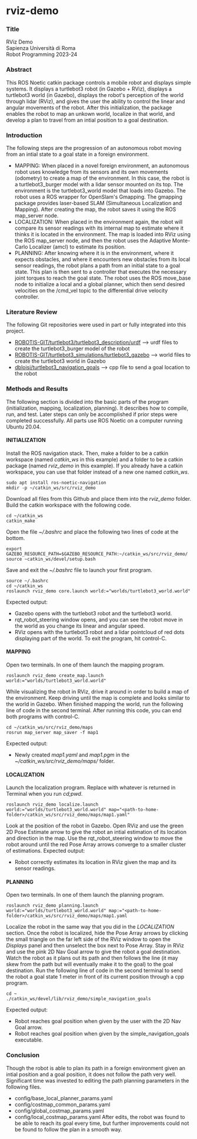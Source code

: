 # rviz-demo



### Title

RViz Demo<br/>
Sapienza Università di Roma<br/>
Robot Programming 2023-24



### Abstract
This ROS Noetic catkin package controls a mobile robot and displays simple systems. It displays a turtlebot3 robot (in Gazebo + RViz), displays a turtlebot3 world (in Gazebo), displays the robot's perception of the world through lidar (RViz), and gives the user the ability to control the linear and angular movements of the robot. After this initialization, the package enables the robot to map an unkown world, localize in that world, and develop a plan to travel from an intial position to a goal destination.



### Introduction

The following steps are the progression of an autonomous robot moving from an intial state to a goal state in a foreign environment.
- MAPPING: When placed in a novel foreign environment, an autonomous robot uses knowledge from its sensors and its own movements (odometry) to create a map of the environment. In this case, the robot is a turtlebot3_burger model with a lidar sensor mounted on its top. The environment is the turtlebot3_world model that loads into Gazebo. The robot uses a ROS wrapper for OpenSlam's Gmapping. The gmapping package provides laser-based SLAM (Simultaneous Localization and Mapping). After creating the map, the robot saves it using the ROS map_server node.
- LOCALIZATION: When placed in the environment again, the robot will compare its sensor readings with its internal map to estimate where it thinks it is located in the environment. The map is loaded into RViz using the ROS map_server node, and then the robot uses the Adaptive Monte-Carlo Localizer (amcl) to estimate its position.
- PLANNING: After knowing where it is in the environment, where it expects obstacles, and where it encounters new obstacles from its local sensor readings, the robot plans a path from an initial state to a goal state. This plan is then sent to a controller that executes the necessary joint torques to reach the goal state. The robot uses the ROS move_base node to initialize a local and a global planner, which then send desired velocities on the /cmd_vel topic to the differential drive velocity controller.



### Literature Review

The following Git repositories were used in part or fully integrated into this project.
- [ROBOTIS-GIT/turtlebot3/turtlebot3_description/urdf](https://github.com/ROBOTIS-GIT/turtlebot3/tree/master/turtlebot3_description/urdf) --> urdf files to create the turtlebot3_burger model of the robot
- [ROBOTIS-GIT/turtlebot3_simulations/turtlebot3_gazebo](https://github.com/ROBOTIS-GIT/turtlebot3_simulations/tree/master/turtlebot3_gazebo) --> world files to create the turtlebot3 world in Gazebo
- [dbloisi/turtlebot3_navigation_goals](https://github.com/dbloisi/turtlebot3_navigation_goals/blob/master/src/turtlebot3_navigation_goals.cpp) --> cpp file to send a goal location to the robot



### Methods and Results

The following section is divided into the basic parts of the program (initialization, mapping, localization, planning). It describes how to compile, run, and test. Later steps can only be accomplished if prior steps were completed successfully. All parts use ROS Noetic on a computer running Ubuntu 20.04.



#### INITIALIZATION

Install the ROS navigation stack. Then, make a folder to be a catkin workspace (named *catkin_ws* in this example) and a folder to be a catkin package (named *rviz_demo* in this example). If you already have a catkin workspace, you can use that folder instead of a new one named *catkin_ws*.
```
sudo apt install ros-noetic-navigation
mkdir -p ~/catkin_ws/src/rviz_demo
```
Download all files from this Github and place them into the *rviz_demo* folder. Build the catkin workspace with the following code.
```
cd ~/catkin_ws
catkin_make
```
Open the file *~/.bashrc* and place the following two lines of code at the bottom.
```
export GAZEBO_RESOURCE_PATH=$GAZEBO_RESOURCE_PATH:~/catkin_ws/src/rviz_demo/
source ~catkin_ws/devel/setup.bash
```
Save and exit the *~/.bashrc* file to launch your first program.
```
source ~/.bashrc
cd ~/catkin_ws
roslaunch rviz_demo core.launch world:="worlds/turtlebot3_world.world"
```
Expected output:
- Gazebo opens with the turtlebot3 robot and the turtlebot3 world.
- rqt_robot_steering window opens, and you can see the robot move in the world as you change its linear and angular speed.
- RViz opens with the turtlebot3 robot and a lidar pointcloud of red dots displaying part of the world.
To exit the program, hit control-C.



#### MAPPING
Open two terminals. In one of them launch the mapping program.
```
roslaunch rviz_demo create_map.launch world:="worlds/turtlebot3_world.world"
```
While visualizing the robot in RViz, drive it around in order to build a map of the environment. Keep driving until the map is complete and looks similar to the world in Gazebo. When finished mapping the world, run the following line of code in the second terminal. After running this code, you can end both programs with control-C.
```
cd ~/catkin_ws/src/rviz_demo/maps
rosrun map_server map_saver -f map1
```
Expected output:
- Newly created *map1.yaml* and *map1.pgm* in the *~/catkin_ws/src/rviz_demo/maps/* folder.



#### LOCALIZATION
Launch the localization program. Replace *<path-to-home-folder>* with whatever is returned in Terminal when you run *cd;pwd*.
```
roslaunch rviz_demo localize.launch world:="worlds/turtlebot3_world.world" map="<path-to-home-folder>/catkin_ws/src/rviz_demo/maps/map1.yaml"
```
Look at the position of the robot in Gazebo. Open RViz and use the green 2D Pose Estimate arrow to give the robot an intial estimation of its location and direction in the map. Use the rqt_robot_steering window to move the robot around until the red Pose Array arrows converge to a smaller cluster of estimations.
Expected output:
- Robot correctly estimates its location in RViz given the map and its sensor readings.

#### PLANNING
Open two terminals. In one of them launch the planning program.
```
roslaunch rviz_demo planning.launch world:="worlds/turtlebot3_world.world" map:="<path-to-home-folder>/catkin_ws/src/rviz_demo/maps/map1.yaml
```
Localize the robot in the same way that you did in the *LOCALIZATION* section. Once the robot is localized, hide the Pose Array arrows by clicking the small triangle on the far left side of the RViz window to open the *Displays* panel and then unselect the box next to Pose Array. Stay in RViz and use the pink 2D Nav Goal arrow to give the robot a goal destination. Watch the robot as it plans out its path and then follows the line (it may skew from the path but will eventually make it to the goal) to the goal destination. Run the following line of code in the second terminal to send the robot a goal state 1 meter in front of its current position through a cpp program.
```
cd ~
./catkin_ws/devel/lib/rviz_demo/simple_navigation_goals
```
Expected output:
- Robot reaches goal position when given by the user with the 2D Nav Goal arrow.
- Robot reaches goal position when given by the simple_navigation_goals executable.


### Conclusion
Though the robot is able to plan its path in a foreign environment given an intial position and a goal position, it does not follow the path very well. Significant time was invested to editing the path planning parameters in the following files.
- config/base_local_planner_params.yaml
- config/costmap_common_params.yaml
- config/global_costmap_params.yaml
- config/local_costmap_params.yaml
After edits, the robot was found to be able to reach its goal every time, but further improvements could not be found to follow the plan in a smooth way.
